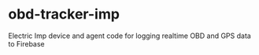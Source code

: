 # obd-tracker-imp
Electric Imp device and agent code for logging realtime OBD and GPS data to Firebase
